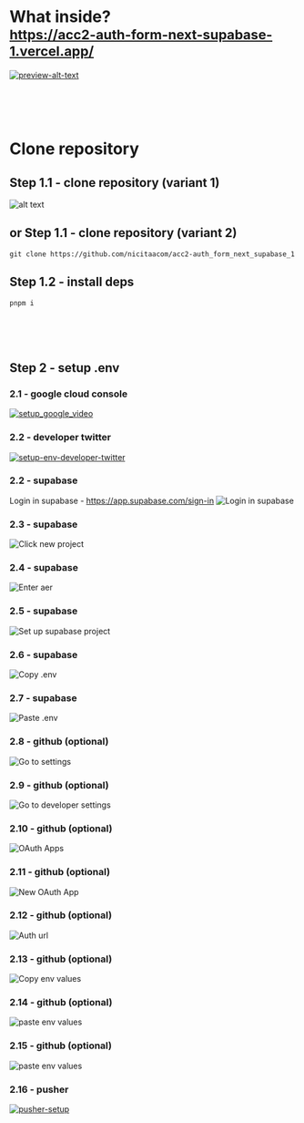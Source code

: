 # What inside? <br/> <sub> https://acc2-auth-form-next-supabase-1.vercel.app/ </sub>

[![preview-alt-text](https://i.imgur.com/jCWeo7A.jpg)](https://youtu.be/cQ84_VRMiyM)

<br/>
<br/>
<br/>

# Clone repository

## Step 1.1 - clone repository (variant 1)

![alt text](https://i.imgur.com/9KSgjaN.png)

## or Step 1.1 - clone repository (variant 2)

```
git clone https://github.com/nicitaacom/acc2-auth_form_next_supabase_1
```

## Step 1.2 - install deps

```
pnpm i
```

<br/>
<br/>
<br/>

## Step 2 - setup .env

### 2.1 - google cloud console

[![setup_google_video](https://i.imgur.com/s8F1YYA.png)](https://streamable.com/blib2f)

### 2.2 - developer twitter

[![setup-env-developer-twitter](https://i.imgur.com/1PzPPk9.jpg)](https://youtu.be/cQ84_VRMiyM?t=3044)

### 2.2 - supabase

Login in supabase - https://app.supabase.com/sign-in
![Login in supabase](https://i.imgur.com/zxJFahy.png)

### 2.3 - supabase

![Click new project](https://i.imgur.com/9YZGJ8j.png)

### 2.4 - supabase

![Enter aer](https://i.imgur.com/zxJFahy.png)

### 2.5 - supabase

![Set up supabase project](https://i.imgur.com/0xIb866.png)

### 2.6 - supabase

![Copy .env](https://i.imgur.com/Rh6rHtg.png)

### 2.7 - supabase

![Paste .env](https://i.imgur.com/KI7jpAR.png)

### 2.8 - github (optional)

![Go to settings](https://i.imgur.com/vnG4aMh.png)

### 2.9 - github (optional)

![Go to developer settings](https://i.imgur.com/eodZM9p.png)

### 2.10 - github (optional)

![OAuth Apps](https://i.imgur.com/yjeGtKv.png)

### 2.11 - github (optional)

![New OAuth App](https://i.imgur.com/QXuo0kE.png)

### 2.12 - github (optional)

![Auth url](https://i.imgur.com/MKmuYnA.png)

### 2.13 - github (optional)

![Copy env values](https://i.imgur.com/SIkWyeE.png)

### 2.14 - github (optional)

![paste env values](https://i.imgur.com/AaGnCoK.png)

### 2.15 - github (optional)

![paste env values](https://i.imgur.com/14lNMKs.png)

### 2.16 - pusher

[![pusher-setup](https://i.imgur.com/1DHNbUg.png)](https://youtu.be/cQ84_VRMiyM?t=3404)

